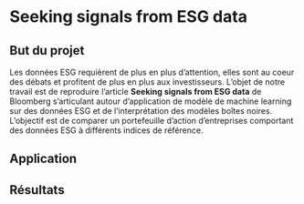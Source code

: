 # Seeking signals from ESG data


## But du projet

Les données ESG requièrent de plus en plus d’attention, elles sont au
coeur des débats et profitent de plus en plus aux investisseurs. L’objet de
notre travail est de reproduire l’article **Seeking signals from ESG data** de Bloomberg s’articulant autour d’application de modèle de machine
learning sur des données ESG et de l’interprétation des modèles boîtes noires.
L’objectif est de comparer un portefeuille d’action d’entreprises comportant
des données ESG à différents indices de référence.


## Application



## Résultats
